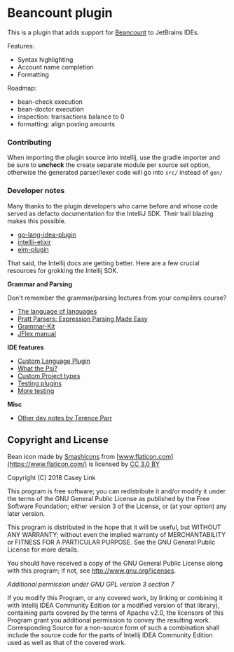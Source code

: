# Beancount plugin

This is a plugin that adds support for [Beancount][bc] to JetBrains IDEs.

Features:

* Syntax highlighting
* Account name completion
* Formatting

Roadmap:

* bean-check execution
* bean-doctor execution
* inspection: transactions balance to 0
* formatting: align posting amounts

### Contributing

When importing the plugin source into intellij, use the gradle importer and be
sure to **uncheck** the create separate module per source set option, otherwise
the generated parser/lexer code will go into `src/` instead of `gen/`

### Developer notes

Many thanks to the plugin developers who came before and whose code served
as defacto documentation for the IntelliJ SDK. Their trail blazing makes this
possible.

* [go-lang-idea-plugin](https://github.com/go-lang-plugin-org/go-lang-idea-plugin)
* [intellij-elixir](https://github.com/KronicDeth/intellij-elixir)
* [elm-plugin](https://github.com/durkiewicz/elm-plugin)

That said, the Intellij docs are getting better. Here are a few crucial
resources for grokking the Intellij SDK.

**Grammar and Parsing**

Don't remember the grammar/parsing lectures from your compilers course?

* [The language of languages](http://matt.might.net/articles/grammars-bnf-ebnf/)
* [Pratt Parsers: Expression Parsing Made Easy](http://journal.stuffwithstuff.com/2011/03/19/pratt-parsers-expression-parsing-made-easy/)
* [Grammar-Kit](https://github.com/JetBrains/Grammar-Kit)
* [JFlex manual](http://jflex.de/manual.html)

**IDE features**

* [Custom Language Plugin](https://www.jetbrains.org/intellij/sdk/docs/reference_guide/custom_language_support.html)
* [What the Psi?](https://www.jetbrains.org/intellij/sdk/docs/basics/architectural_overview/psi.html)
* [Custom Project types](https://www.jetbrains.org/intellij/sdk/docs/reference_guide/project_model/project.html)
* [Testing plugins](https://www.jetbrains.org/intellij/sdk/docs/basics/testing_plugins.html)
* [More testing](https://www.jetbrains.org/intellij/sdk/docs/tutorials/writing_tests_for_plugins.html)

**Misc**

* [Other dev notes by Terence Parr](https://github.com/antlr/jetbrains/blob/master/doc/plugin-dev-notes.md)



## Copyright and License

Bean icon made by [Smashicons](https://www.flaticon.com/authors/smashicons)
from [www.flaticon.com](https://www.flaticon.com/) is licensed by
[CC 3.0 BY](http://creativecommons.org/licenses/by/3.0/)

Copyright (C) 2018 Casey Link

This program is free software; you can redistribute it and/or modify it under
the terms of the GNU General Public License as published by the Free Software
Foundation; either version 3 of the License, or (at your option) any later
version.

This program is distributed in the hope that it will be useful, but WITHOUT ANY
WARRANTY; without even the implied warranty of MERCHANTABILITY or FITNESS FOR A
PARTICULAR PURPOSE. See the GNU General Public License for more details.

You should have received a copy of the GNU General Public License along with
this program; if not, see <http://www.gnu.org/licenses>.

*Additional permission under GNU GPL version 3 section 7*

If you modify this Program, or any covered work, by linking or combining it
with Intellij IDEA Community Edition (or a modified version of that library),
containing parts covered by the terms of Apache v2.0, the licensors of this
Program grant you additional permission to convey the resulting work.
Corresponding Source for a non-source form of such a combination shall include
the source code for the parts of Intellij IDEA Community Edition used as well
as that of the covered work.

[bc]:http://furius.ca/beancount/
